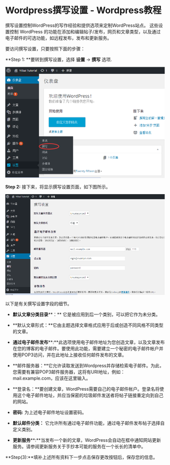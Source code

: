 # Wordpress撰写设置 - Wordpress教程

撰写设置控制WordPress的写作经验和提供选项来定制WordPress站点。 这些设置控制 WordPress 的功能在添加和编辑帖子/发布，网页和文章类型，以及通过电子邮件的可选功能，如远程发布，发布和更新服务。

要访问撰写设置，只要按照下面的步骤：

**Step 1: **要转到撰写设置，选择 **设置** -&gt; **撰写** 选项.

![](../img/1-151020213Q4527.png)

**Step 2:** 接下来，将显示撰写设置页面，如下图所示。

![](../img/1-15102021392U18.png)

以下是有关撰写设置字段的细节。

*   **默认文章分类目录****：** 它是被应用到后一个类别，可以把它作为未分类。

*   **默认文章形式：**它由主题选择文章格式应用于后或创造不同风格不同类型的文章。

*   **通过电子邮件发布****:**此选项使用电子邮件地址为您创造文章，以及文章发布在您的博客的电子邮件。要使用此功能，需要建立一个秘密的电子邮件帐户并使用POP3访问，并在此地址上接收任何邮件发布的文章。

*   **邮件服务器：**它允许读取发送到Wordpress并存储检索电子邮件。为此，您需要有兼容POP3邮件服务器，这将有URI地址，例如：mail.example.com，应该在这里输入。

*   **登录名：**要创建文章，WordPress需要自己的电子邮件帐户。登录名将使用这个电子邮件地址，并应当保密的垃圾邮件发送者将帖子链接重定向到自己的网站。

*   **密码:** 为上述电子邮件地址设置密码。

*   **默认邮件分类：** 它允许所有通过电子邮件功能，通过电子邮件发布帖子选择自定义类别。

*   **更新服务****:**当发布一个新的文章，WordPress会自动在框中通知网站更新服务。请参阅更新服务关于手抄本可能的服务在一个长长的清单中。

**Step(3):**填补上述所有资料下一步点击保存更改按钮后，保存您的信息。

 
